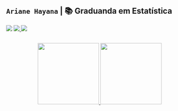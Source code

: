 ## `Ariane Hayana` | 📚 **Graduanda em Estatística**
      
  <a href="https://www.linkedin.com/in/arianehayana/" target="_blank"><img src="https://img.shields.io/badge/-LinkedIn-%230077B5?style=for-the-badge&logo=linkedin&logoColor=white" target="_blank"></a> 
  <a href="http://ariane-hayana.netlify.app/" target="_blank"><img src="https://img.shields.io/badge/Netlify-00C7B7?style=for-the-badge&logo=netlify&logoColor=white">
  <a href="mailto:ariane.hayana@outlook.com" target="_blank"><img src="https://img.shields.io/badge/Microsoft_Outlook-0078D4?style=for-the-badge&logo=microsoft-outlook&logoColor=white">
    
##

<div align="center">
  <a href="https://github.com/a-hayana">
  <img height="165em" src="https://github-readme-stats.vercel.app/api?username=a-hayana&show_icons=true&theme=dracula&include_all_commits=true&count_private=true"/>
  <img height="165em" src="https://github-readme-stats.vercel.app/api/top-langs/?username=a-hayana&layout=compact&langs_count=7&theme=dracula"/>
</div>
  
##
  
